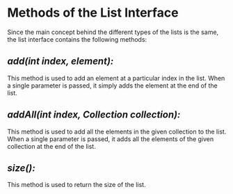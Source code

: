 # **Methods of the List Interface**

Since the main concept behind the different types of the lists is the same, the list interface contains the following methods:

## _add(int index, element):_

This method is used to add an element at a particular index in the list. When a single parameter is passed, it simply adds the element at the end of the list.

## _addAll(int index, Collection collection):_

This method is used to add all the elements in the given collection to the list. When a single parameter is passed, it adds all the elements of the given collection at the end of the list.

## _size():_

This method is used to return the size of the list.
